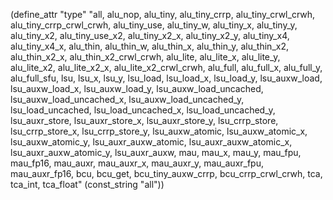 (define_attr "type"
 "all,
  alu_nop,
  alu_tiny,
  alu_tiny_crrp,
  alu_tiny_crwl_crwh,
  alu_tiny_crrp_crwl_crwh,
  alu_tiny_use,
  alu_tiny_w,
  alu_tiny_x,
  alu_tiny_y,
  alu_tiny_x2,
  alu_tiny_use_x2,
  alu_tiny_x2_x,
  alu_tiny_x2_y,
  alu_tiny_x4,
  alu_tiny_x4_x,
  alu_thin,
  alu_thin_w,
  alu_thin_x,
  alu_thin_y,
  alu_thin_x2,
  alu_thin_x2_x,
  alu_thin_x2_crwl_crwh,
  alu_lite,
  alu_lite_x,
  alu_lite_y,
  alu_lite_x2,
  alu_lite_x2_x,
  alu_lite_x2_crwl_crwh,
  alu_full,
  alu_full_x,
  alu_full_y,
  alu_full_sfu,
  lsu,
  lsu_x,
  lsu_y,
  lsu_load,
  lsu_load_x,
  lsu_load_y,
  lsu_auxw_load,
  lsu_auxw_load_x,
  lsu_auxw_load_y,
  lsu_auxw_load_uncached,
  lsu_auxw_load_uncached_x,
  lsu_auxw_load_uncached_y,
  lsu_load_uncached,
  lsu_load_uncached_x,
  lsu_load_uncached_y,
  lsu_auxr_store,
  lsu_auxr_store_x,
  lsu_auxr_store_y,
  lsu_crrp_store,
  lsu_crrp_store_x,
  lsu_crrp_store_y,
  lsu_auxw_atomic,
  lsu_auxw_atomic_x,
  lsu_auxw_atomic_y,
  lsu_auxr_auxw_atomic,
  lsu_auxr_auxw_atomic_x,
  lsu_auxr_auxw_atomic_y,
  lsu_auxr_auxw,
  mau,
  mau_x,
  mau_y,
  mau_fpu,
  mau_fp16,
  mau_auxr,
  mau_auxr_x,
  mau_auxr_y,
  mau_auxr_fpu,
  mau_auxr_fp16,
  bcu,
  bcu_get,
  bcu_tiny_auxw_crrp,
  bcu_crrp_crwl_crwh,
  tca,
  tca_int,
  tca_float"
  (const_string "all"))

